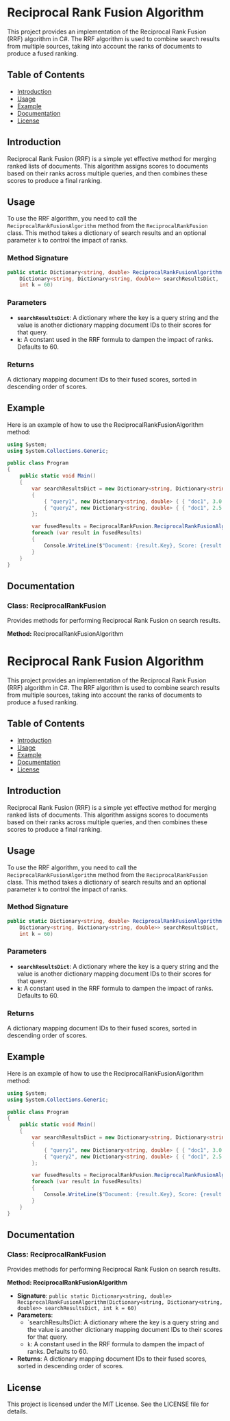 # Reciprocal Rank Fusion Algorithm

This project provides an implementation of the Reciprocal Rank Fusion (RRF) algorithm in C#. The RRF algorithm is used to combine search results from multiple sources, taking into account the ranks of documents to produce a fused ranking.

## Table of Contents

- [Introduction](#introduction)
- [Usage](#usage)
- [Example](#example)
- [Documentation](#documentation)
- [License](#license)

## Introduction

Reciprocal Rank Fusion (RRF) is a simple yet effective method for merging ranked lists of documents. This algorithm assigns scores to documents based on their ranks across multiple queries, and then combines these scores to produce a final ranking.

## Usage

To use the RRF algorithm, you need to call the `ReciprocalRankFusionAlgorithm` method from the `ReciprocalRankFusion` class. This method takes a dictionary of search results and an optional parameter `k` to control the impact of ranks.

### Method Signature

```csharp
public static Dictionary<string, double> ReciprocalRankFusionAlgorithm(
    Dictionary<string, Dictionary<string, double>> searchResultsDict, 
    int k = 60)
```

### Parameters

- **`searchResultsDict`**: A dictionary where the key is a query string and the value is another dictionary mapping document IDs to their scores for that query.
- **`k`**: A constant used in the RRF formula to dampen the impact of ranks. Defaults to 60.

### Returns
A dictionary mapping document IDs to their fused scores, sorted in descending order of scores.

## Example
Here is an example of how to use the ReciprocalRankFusionAlgorithm method:

```csharp
using System;
using System.Collections.Generic;

public class Program
{
    public static void Main()
    {
        var searchResultsDict = new Dictionary<string, Dictionary<string, double>>
        {
            { "query1", new Dictionary<string, double> { { "doc1", 3.0 }, { "doc2", 1.5 }, { "doc3", 2.0 } } },
            { "query2", new Dictionary<string, double> { { "doc1", 2.5 }, { "doc2", 3.5 }, { "doc3", 1.0 } } }
        };

        var fusedResults = ReciprocalRankFusion.ReciprocalRankFusionAlgorithm(searchResultsDict);
        foreach (var result in fusedResults)
        {
            Console.WriteLine($"Document: {result.Key}, Score: {result.Value}");
        }
    }
}
```

## Documentation
### Class: ReciprocalRankFusion
Provides methods for performing Reciprocal Rank Fusion on search results.

**Method:** ReciprocalRankFusionAlgorithm
# Reciprocal Rank Fusion Algorithm

This project provides an implementation of the Reciprocal Rank Fusion (RRF) algorithm in C#. The RRF algorithm is used to combine search results from multiple sources, taking into account the ranks of documents to produce a fused ranking.

## Table of Contents

- [Introduction](#introduction)
- [Usage](#usage)
- [Example](#example)
- [Documentation](#documentation)
- [License](#license)

## Introduction

Reciprocal Rank Fusion (RRF) is a simple yet effective method for merging ranked lists of documents. This algorithm assigns scores to documents based on their ranks across multiple queries, and then combines these scores to produce a final ranking.

## Usage

To use the RRF algorithm, you need to call the `ReciprocalRankFusionAlgorithm` method from the `ReciprocalRankFusion` class. This method takes a dictionary of search results and an optional parameter `k` to control the impact of ranks.

### Method Signature

```csharp
public static Dictionary<string, double> ReciprocalRankFusionAlgorithm(
    Dictionary<string, Dictionary<string, double>> searchResultsDict, 
    int k = 60)
```

### Parameters

- **`searchResultsDict`**: A dictionary where the key is a query string and the value is another dictionary mapping document IDs to their scores for that query.
- **`k`**: A constant used in the RRF formula to dampen the impact of ranks. Defaults to 60.

### Returns
A dictionary mapping document IDs to their fused scores, sorted in descending order of scores.

## Example
Here is an example of how to use the ReciprocalRankFusionAlgorithm method:

```csharp
using System;
using System.Collections.Generic;

public class Program
{
    public static void Main()
    {
        var searchResultsDict = new Dictionary<string, Dictionary<string, double>>
        {
            { "query1", new Dictionary<string, double> { { "doc1", 3.0 }, { "doc2", 1.5 }, { "doc3", 2.0 } } },
            { "query2", new Dictionary<string, double> { { "doc1", 2.5 }, { "doc2", 3.5 }, { "doc3", 1.0 } } }
        };

        var fusedResults = ReciprocalRankFusion.ReciprocalRankFusionAlgorithm(searchResultsDict);
        foreach (var result in fusedResults)
        {
            Console.WriteLine($"Document: {result.Key}, Score: {result.Value}");
        }
    }
}
```

## Documentation
### Class: ReciprocalRankFusion
Provides methods for performing Reciprocal Rank Fusion on search results.

**Method: ReciprocalRankFusionAlgorithm**

- **Signature**: `public static Dictionary<string, double> ReciprocalRankFusionAlgorithm(Dictionary<string, Dictionary<string, double>> searchResultsDict, int k = 60)`
- **Parameters**:
    - `searchResultsDict: A dictionary where the key is a query string and the value is another dictionary mapping document IDs to their scores for that query.
    - `k`: A constant used in the RRF formula to dampen the impact of ranks. Defaults to 60.
- **Returns**: A dictionary mapping document IDs to their fused scores, sorted in descending order of scores.

## License
This project is licensed under the MIT License. See the LICENSE file for details. 
